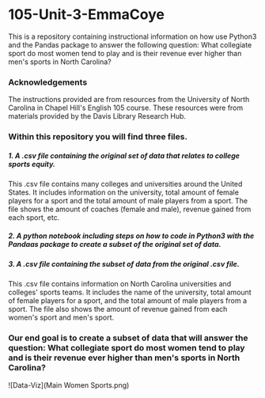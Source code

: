 # 105-Unit-3-EmmaCoye

This is a repository containing instructional information on how use Python3 and the Pandas package to answer the following question: What collegiate sport do most women tend to play and is their revenue ever higher than men's sports in North Carolina?

### Acknowledgements

The instructions provided are from resources from the University of North Carolina in Chapel Hill's English 105 course. These resources were from materials provided by the Davis Library Research Hub.

### Within this repository you will find three files. 

##### 1. A .csv file containing the original set of data that relates to college sports equity.

This .csv file contains many colleges and universities around the United States. It includes information on the university, total amount of female players for a sport and the total amount of male players from a sport. The file shows the amount of coaches (female and male), revenue gained from each sport, etc.

##### 2. A python notebook including steps on how to code in Python3 with the Pandaas package to create a subset of the original set of data.

##### 3. A .csv file containing the subset of data from the original .csv file.

This .csv file contains information on North Carolina universities and colleges' sports teams. It includes the name of the university, total amount of female players for a sport, and the total amount of male players from a sport. The file also shows the amount of revenue gained from each women's sport and men's sport.

### Our end goal is to create a subset of data that will answer the question: What collegiate sport do most women tend to play and is their revenue ever higher than men's sports in North Carolina?

![Data-Viz](Main Women Sports.png)




